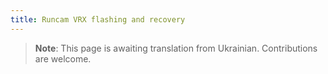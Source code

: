 ```yaml
---
title: Runcam VRX flashing and recovery
---
```


> **Note**: This page is awaiting translation from Ukrainian. Contributions are welcome.
